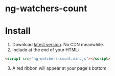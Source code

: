 # ng-watchers-count

# Install

1. Download [latest version](https://github.com/bernardobrezende/ng-watchers-count/releases/latest). No CDN meanwhile.
2. Include at the end of your HTML:
  
  ```html
  <script src="ng-watchers-count.min.js"></script>
  ```
3. A red ribbon will appear at your page's bottom.
